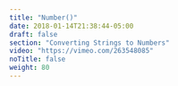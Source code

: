 ```yaml
---
title: "Number()"
date: 2018-01-14T21:38:44-05:00
draft: false
section: "Converting Strings to Numbers"
video: "https://vimeo.com/263548085"
noTitle: false
weight: 80
---
```


